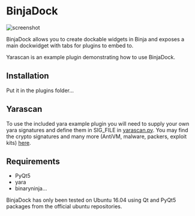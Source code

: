 
# BinjaDock 
![screenshot](https://defunctio.github.io/screenshot.png)

BinjaDock allows you to create dockable widgets in Binja and exposes a main dockwidget with tabs for plugins to embed to.

Yarascan is an example plugin demonstrating how to use BinjaDock.

## Installation
Put it in the plugins folder...

## Yarascan 
To use the included yara example plugin you will need to supply your own yara signatures and define them in SIG_FILE in [yarascan.py](https://github.com/NOPDev/BinjaDock/blob/c946abf4202fb070700bef5f49050c879fb95e73/yarascan.py#L38). 
You may find the crypto signatures and many more (AntiVM, malware, packers, exploit kits) [here](https://github.com/Yara-Rules/rules). 

## Requirements
* PyQt5
* yara
* binaryninja...

BinjaDock has only been tested on Ubuntu 16.04 using Qt and PyQt5 packages from the official ubuntu repositories.
